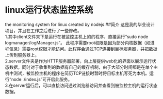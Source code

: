 # linux运行状态监控系统
the monitoring system for linux created by nodejs 
##简介
这是我的毕业设计项目，并且在工作之后进行了一些修改。<br>
1.其中client文件夹下是运行在被监控主机上的的程序，直接运行“sudo node logmanager/logManager.js”。
此程序需要root权限是因为部分内核数据（如进程信息）需要root权限才能访问。此程序会通过TCP连接到目标服务器，并把数据上传到服务器上。<br>
2.server文件夹是作为HTTP服务器部署，向上层提供web化的界面以展示运行状态数据，同时对于收集到的数据有自己的缓存机制，由于大部分时间都是在单个主机中测试，被监控主机的程序在简历TCP链接时暂时将目标主机写死为本机。运行“node ./index.js”可开启此服务。<br>
3.在server运行后，可以直接访问通过浏览器访问并查看到被监控主机的运行状态数据。
